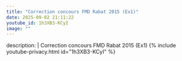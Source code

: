 ```yaml
---
title: "Correction concours FMD Rabat 2015 (Ex1)"
date: 2025-09-02 21:11:22 
youtube_id: 1h3XB3-KCyI
image: ""
---
```

description: |
  Correction concours FMD Rabat 2015 (Ex1)
{% include youtube-privacy.html id="1h3XB3-KCyI" %}
